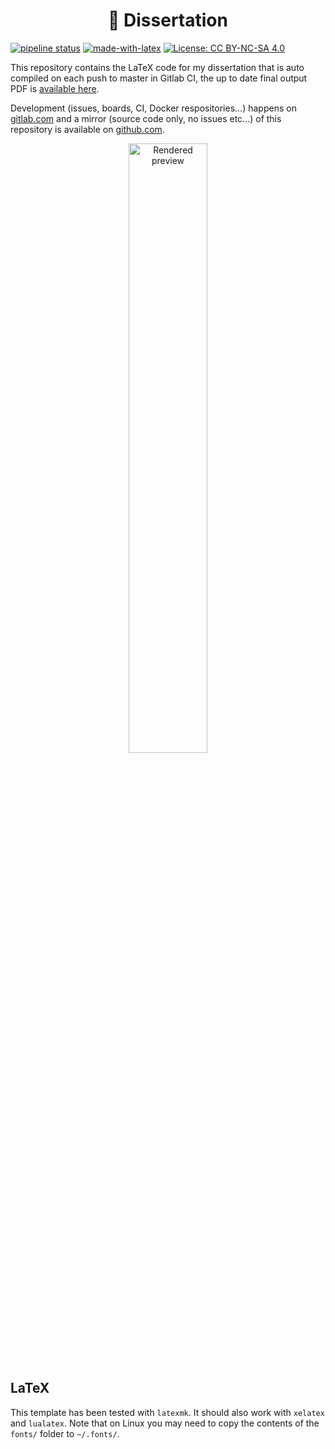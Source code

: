 <div align="center"><h1>📝 Dissertation</h1></div>

[![pipeline status](https://gitlab.com/harpocrates-app/dissertation/badges/master/pipeline.svg)](https://gitlab.com/harpocrates-app/dissertation/-/commits/master)
[![made-with-latex](https://img.shields.io/badge/Made%20with-LaTeX-1f425f.svg)](https://www.latex-project.org/)
[![License: CC BY-NC-SA 4.0](https://img.shields.io/badge/License-CC%20BY--NC--SA%204.0-lightgrey.svg)](http://creativecommons.org/licenses/by-nc-sa/4.0/)

This repository contains the LaTeX code for my dissertation that is auto compiled on each push to master in Gitlab CI, the up to date final output PDF is [available here](https://harpocrates-app.gitlab.io/dissertation/dissertation.pdf).

Development (issues, boards, CI, Docker respositories...) happens on [gitlab.com](https://gitlab.com/harpocrates-app/dissertation) and a mirror (source code only, no issues etc...) of this repository is available on [github.com](https://github.com/guillaumedsde/dissertation).

<div align="center">
    <a href="https://harpocrates-app.gitlab.io/dissertation/dissertation.pdf">
        <img width="50%" src="https://harpocrates-app.gitlab.io/dissertation/dissertation.jpg" alt="Rendered preview">
    </a>
</div>


## LaTeX

This template has been tested with `latexmk`. It should also work with `xelatex` and `lualatex`. Note that on Linux you may need to copy the contents of the `fonts/` folder to `~/.fonts/`.